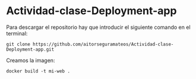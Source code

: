 # Actividad-clase-Deployment-app

Para descargar el repositorio hay que introducir el siguiente comando en el terminal:
```
git clone https://github.com/aitorseguramateos/Actividad-clase-Deployment-app.git
```

Creamos la imagen:
```
docker build -t mi-web .
```
